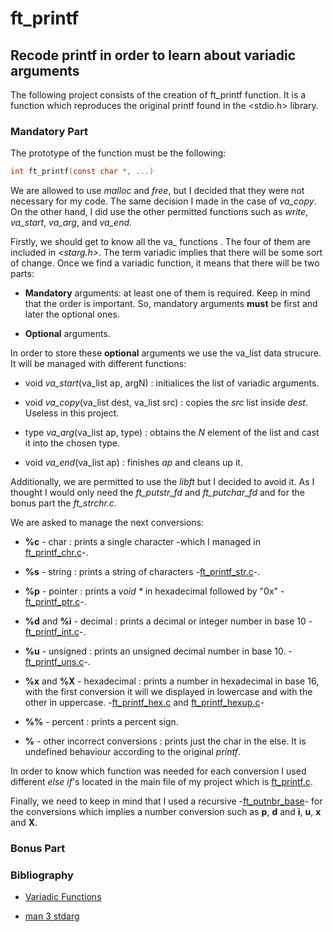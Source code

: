 # ft\_printf
## Recode printf in order to learn about variadic arguments
The following project consists of the creation of ft\_printf function.
It is a function which reproduces the original printf found in the
<stdio.h> library.

### Mandatory Part
The prototype of the function must be the following:
```c
int ft_printf(const char *, ...)
```

We are allowed to use *malloc* and *free*, but I decided that they were not
necessary for my code. The same decision I made in the case of *va\_copy*.
On the other hand, I did use the other permitted functions such as *write*,
*va\_start*, *va\_arg*, and *va\_end*.

Firstly, we should get to know all the va\_<macro> functions . The four of 
them are included in *<starg.h>*. The term variadic implies that there will
be some sort of change. Once we find a variadic function, it means that there
will be two parts:

* **Mandatory** arguments: at least one of them is required. Keep in mind that 
the order is important. So, mandatory arguments **must** be first and later
the optional ones.

* **Optional** arguments.

In order to store these **optional** arguments we use the va\_list data
strucure. It will be managed with different functions:

* void	*va\_start*(va\_list ap, argN) : initialices the list of variadic
arguments.

* void	*va\_copy*(va\_list dest, va\_list src) : copies the *src* list
inside *dest*. Useless in this project.

* type	*va\_arg*(va\_list ap, type) : obtains the *N* element of the list
and cast it into the chosen type.

* void	*va\_end*(va\_list ap) : finishes *ap* and cleans up it.

Additionally, we are permitted to use the *libft* but I decided to avoid it.
As I thought I would only need the *ft_putstr_fd* and *ft_putchar_fd* and for
the bonus part the *ft_strchr.c*.

We are asked to manage the next conversions:

* **%c** - char : prints a single character -which I managed in 
[ft\_printf\_chr.c](https://github.com/rubengr16/42/blob/main/42cursus/ft_printf/ft_printf_chr.c)-.

* **%s** - string : prints a string of characters
-[ft\_printf\_str.c](https://github.com/rubengr16/42/blob/main/42cursus/ft_printf/ft_printf_str.c)-.

* **%p** - pointer : prints a _void \*_ in hexadecimal followed by "0x"
-[ft\_printf\_ptr.c](https://github.com/rubengr16/42/blob/main/42cursus/ft_printf/ft_printf_ptr.c)-.

* **%d** and **%i** - decimal : prints a decimal or integer number in base 10
-[ft\_printf\_int.c](https://github.com/rubengr16/42/blob/main/42cursus/ft_printf/ft_printf_int.c)-.

* **%u** - unsigned : prints an unsigned decimal number in base 10.
-[ft\_printf\_uns.c](https://github.com/rubengr16/42/blob/main/42cursus/ft_printf/ft_printf_uns.c)-.

* **%x** and **%X** - hexadecimal : prints a number in hexadecimal in base 16,
with the first conversion it will we displayed in lowercase and with the other
in uppercase.
-[ft\_printf\_hex.c](https://github.com/rubengr16/42/blob/main/42cursus/ft_printf/ft_printf_hex.c) and
[ft\_printf\_hexup.c](https://github.com/rubengr16/42/blob/main/42cursus/ft_printf/ft_printf_hexup.c)-

* **%%** - percent : prints a percent sign.

* **%<else>** - other incorrect conversions : prints just the char in the else.
It is undefined behaviour according to the original *printf*.

In order to know which function was needed for each conversion I used different *else if*'s located
in the main file of my project which is
[ft\_printf.c](https://github.com/rubengr16/42/blob/main/42cursus/ft_printf/ft_printf.c).

Finally, we need to keep in mind that I used a recursive
-[ft\_putnbr\_base](https://github.com/rubengr16/42/blob/main/42cursus/ft_printf/ft_putnbr_base.c)-
for the conversions which implies a number conversion such as **p**, **d** and
**i**, **u**, **x** and **X**.

### Bonus Part

### Bibliography
* [Variadic Functions](https://www.thegeekstuff.com/2017/c-variadic-functions/)

* [man 3 stdarg](https://man7.org/linux/man-pages/man0/stdarg.h.0p.html)
